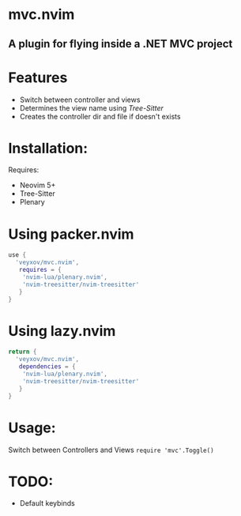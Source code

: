 # mvc.nvim
## A plugin for flying inside a .NET MVC project

# Features
- Switch between controller and views
- Determines the view name using *Tree-Sitter*
- Creates the controller dir and file if doesn't exists

# Installation:
Requires:
- Neovim 5+
- Tree-Sitter
- Plenary
# Using packer.nvim
```lua
use {
  'veyxov/mvc.nvim',
   requires = {
    'nvim-lua/plenary.nvim',
    'nvim-treesitter/nvim-treesitter'
   }
}
```

# Using lazy.nvim
```lua
return {
  'veyxov/mvc.nvim',
   dependencies = {
    'nvim-lua/plenary.nvim',
    'nvim-treesitter/nvim-treesitter'
   }
}
```
# Usage:
Switch between Controllers and Views ```require 'mvc'.Toggle()```

# TODO:
- Default keybinds
